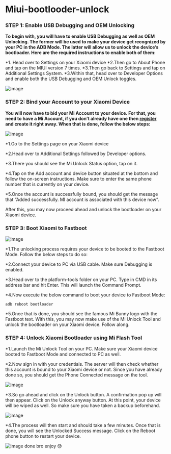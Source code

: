 # Miui-bootlooder-unlock
### STEP 1: Enable USB Debugging and OEM Unlocking
**To begin with, you will have to enable USB Debugging as well as OEM Unlocking. The former will be used to make your device get recognized by your PC in the ADB Mode. The latter will allow us to unlock the device’s bootloader. Here are the required instructions to enable both 
of them:**

*1. Head over to Settings on your Xiaomi device
*2.Then go to About Phone and tap on the MIUI version 7 times.
*3.Then go back to Settings and tap on Additional Settings System.
*3.Within that, head over to Developer Options and enable both the USB Debugging and OEM Unlock toggles.

![image](https://github.com/Gtajisan/Miui-bootlooder-unlock/assets/124022055/a0ce3ff3-1c3e-48e3-b8b0-bd5cb76537fe)

### STEP 2: Bind your Account to your Xiaomi Device
**You will now have to bid your Mi Account to your device. For that, you need to have a Mi Account, if you don’t already have one then 
[register](https://account.xiaomi.com/pass/register) and create it right away. When that is done, follow the below steps:**

![image](https://github.com/Gtajisan/Miui-bootlooder-unlock/assets/124022055/765cc3c6-2594-4e58-9396-c0457cb5802e)

*1.Go to the Settings page on your Xiaomi device

*2.Head over to Additional Settings followed by Developer options.

*3.There you should see the Mi Unlock Status option, tap on it.

*4.Tap on the Add account and device button situated at the bottom and follow the on-screen instructions. Make sure to enter the same phone number that is currently on your device.

*5.Once the account is successfully bound, you should get the message that “Added successfully. MI account is associated with this device now”.

After this, you may now proceed ahead and unlock the bootloader on your Xiaomi device.

### STEP 3: Boot Xiaomi to Fastboot
![image](https://github.com/Gtajisan/Miui-bootlooder-unlock/assets/124022055/76543286-e3a1-43e1-9bfe-d36594cdd082)

*1.The unlocking process requires your device to be booted to the Fastboot Mode. Follow the below steps to do so:

*2.Connect your device to PC via USB cable. Make sure Debugging is enabled.

*3.Head over to the platform-tools folder on your PC. Type in CMD in its address bar and hit Enter. This will launch the Command Prompt.

*4.Now execute the below command to boot your device to Fastboot Mode:
```
adb reboot bootloader
```
*5.Once that is done, you should see the famous Mi Bunny logo with the Fastboot text. With this, you may now make use of the Mi Unlock Tool and unlock the bootloader on your Xiaomi device. Follow along.

### STEP 4: Unlock Xiaomi Bootloader using Mi Flash Tool
*1.Launch the Mi Unlock Tool on your PC. Make sure your Xiaomi device booted to Fastboot Mode and connected to PC as well.

*2.Now sign in with your credentials. The server will then check whether this account is bound to your Xiaomi device or not. Since you have already done so, you should get the Phone Connected message on the tool.

![image](https://github.com/Gtajisan/Miui-bootlooder-unlock/assets/124022055/f44dee9e-42c2-48fe-9b73-b7c3d5d1f52a)


*3.So go ahead and click on the Unlock button. A confirmation pop up will then appear. Click on the Unlock anyway button. At this point, 
your device will be wiped as well. So make sure you have taken a backup beforehand.

![image](https://github.com/Gtajisan/Miui-bootlooder-unlock/assets/124022055/e5e909c4-2c71-436c-93ba-ee097014dd32)

*4.The process will then start and should take a few minutes. Once that is done, you will see the Unlocked Success message. Click on the Reboot phone button to restart your device.

![image](https://github.com/Gtajisan/Miui-bootlooder-unlock/assets/124022055/968980fb-9d77-42f2-9a96-61e770317ff1)
done bro enjoy 😓
